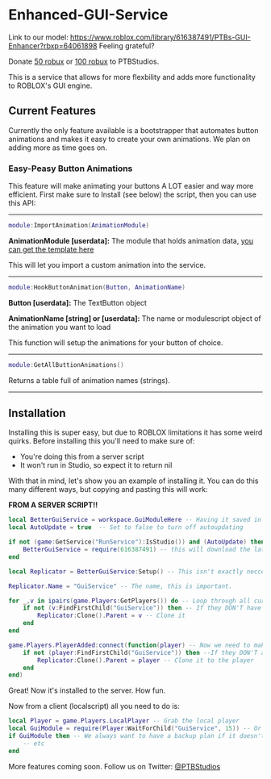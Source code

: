 # Enhanced-GUI-Service

Link to our model: https://www.roblox.com/library/616387491/PTBs-GUI-Enhancer?rbxp=64061898
Feeling grateful?

Donate [50 robux](www.roblox.com/Donation-item?id=619904376) or [100 robux](https://www.roblox.com/catalog/411518691/Donation) to PTBStudios. 

This is a service that allows for more flexbility and adds more functionality to ROBLOX's GUI engine. 

## Current Features
Currently the only feature available is a bootstrapper that automates button animations and makes it easy to create your own animations. We plan on adding more as time goes on. 

### Easy-Peasy Button Animations
This feature will make animating your buttons A LOT easier and way more efficient. First make sure to Install (see below) the script, then you can use this API:

-------------------------
```lua
module:ImportAnimation(AnimationModule)
```
**AnimationModule [userdata]:** The module that holds animation data, [you can get the template here](https://github.com/PTBStudios/Enhanced-GUI-Service/blob/master/ButtonAnimations/Template.lua)

This will let you import a custom animation into the service.

-------------------------

```lua
module:HookButtonAnimation(Button, AnimationName)
```
**Button [userdata]:** The TextButton object

**AnimationName [string] or [userdata]:** The name or modulescript object of the animation you want to load

This function will setup the animations for your button of choice.

-------------------------

```lua
module:GetAllButtionAnimations()
```
Returns a table full of animation names (strings).

-------------------------



## Installation 
Installing this is super easy, but due to ROBLOX limitations it has some weird quirks. Before installing this you'll need to make sure of:
- You're doing this from a server script
- It won't run in Studio, so expect it to return nil 

With that in mind, let's show you an example of installing it. You can do this many different ways, but copying and pasting this will work: 

**FROM A SERVER SCRIPT!!**
```lua
local BetterGuiService = workspace.GuiModuleHere -- Having it saved in the server will prevent everything  from breaking if ROBLOX's insertservice acts up (which is a lot). All versions are reversable with previous plugins
local AutoUpdate = true  -- Set to false to turn off autoupdating

if not (game:GetService("RunService"):IsStudio()) and (AutoUpdate) then 
	BetterGuiService = require(616387491) -- this will download the latest version
end

local Replicator = BetterGuiService:Setup() -- This isn't exactly neccesary (running any function will have it load up now), but it returns a cloned version of it so we can replicate it. Whatever is your cup of tea, I suppose. 

Replicator.Name = "GuiService" -- The name, this is important. 

for _,v in ipairs(game.Players:GetPlayers()) do -- Loop through all current players
	if not (v:FindFirstChild("GuiService")) then -- If they DON'T have it
		Replicator:Clone().Parent = v -- Clone it
	end
end

game.Players.PlayerAdded:connect(function(player) -- Now we need to make sure that new players get it too
	if not (player:FindFirstChild("GuiService")) then --If they DON'T ahve it 
		Replicator:Clone().Parent = player -- Clone it to the player 
	end
end)
```

Great! Now it's installed to the server. How fun.  

Now from a client (localscript) all you need to do is:

```lua
local Player = game.Players.LocalPlayer -- Grab the local player
local GuiModule = require(Player:WaitForChild("GuiService", 15)) -- Or if you changed the name, use that instead
if GuiModule then -- We always want to have a backup plan if it doesn't load.
	-- etc
end
```



More features coming soon. Follow us on Twitter: [@PTBStudios](https://twitter.com/PTBStudios)

